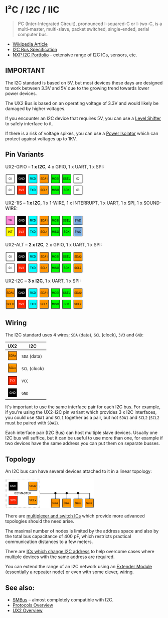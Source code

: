 #  I²C / I2C / IIC

> I²C (Inter-Integrated Circuit), pronounced I-squared-C or I-two-C, is a multi-master, multi-slave, packet switched, single-ended, serial computer bus.

* [Wikipedia Article](https://www.wikiwand.com/en/I%C2%B2C)
* [I2C Bus Specification](http://www.nxp.com/docs/en/user-guide/UM10204.pdf)
* [NXP I2C Portfolio](http://www.nxp.com/products/interfaces/ic-bus-portfolio:MC_41735) - extensive range of I2C ICs, sensors, etc.

## IMPORTANT

The I2C standard is based on 5V, but most devices these days are designed to work between 3.3V and 5V due to the growing trend towards lower power devices.

The UX2 Bus is based on an operating voltage of 3.3V and would likely be damaged by higher voltages.

If you encounter an I2C device that requires 5V, you can use a [Level Shifter](https://shop.controleverything.com/collections/bus-handlers/products/i2c-data-and-power-level-shifter-3vdc-to-5vdc-bus-handler) to safely interface to it.

If there is a risk of voltage spikes, you can use a [Power Isolator](https://shop.controleverything.com/collections/bus-handlers/products/iso1541-i2c-data-and-1kv-power-isolator-bus-handler-i2c-mini-module) which can protect against voltages up to 1KV.

## Pin Variants

UX2-GPIO – **1 x I2C**, 4 x GPIO, 1 x UART, 1 x SPI:

![UX2-GPIO](../../img/ux2-gpio.png)

UX2-1IS – **1 x I2C**, 1 x 1-WIRE, 1 x INTERRUPT, 1 x UART, 1 x SPI, 1 x SOUND-WIRE:

![UX2-1IS](../../img/ux2-1is.png)

UX2-ALT – **2 x I2C**, 2 x GPIO, 1 x UART, 1 x SPI:

![UX2-ALT](../../img/ux2-alt.png)

UX2-I2C – **3 x I2C**, 1 x UART, 1 x SPI:

![UX2-I2C](../../img/ux2-i2c.png)

## Wiring

The I2C standard uses 4 wires; `SDA` (data), `SCL` (clock), `3V3` and `GND`:

| UX2                        | I2C           |
| -------------------------- | ------------- |
| ![SDAx](../../pin/sda.png) | `SDA` (data)  |
| ![SCLx](../../pin/scl.png) | `SCL` (clock) |
| ![3V3](../../pin/3v3.png)  | `VCC`         |
| ![GND](../../pin/gnd.png)  | `GND`         |

It's important to use the same interface pair for each I2C bus. For example, if you're using the UX2-I2C pin variant which provides 3 x I2C interfaces, you could use `SDA1` and `SCL1` together as a pair, but not `SDA1` and `SCL2` (`SCL2` must be paired with `SDA2`).

Each interface pair (I2C Bus) can host multiple slave devices. Usually one I2C bus will suffice, but it can be useful to use more than one, for example if two devices have the same address you can put them on separate busses.

## Topology

An I2C bus can have several devices attached to it in a linear topology:

![I2C Linear Topology](./i2c.png)

There are [multiplexer and switch ICs](http://www.nxp.com/products/interfaces/ic-bus-portfolio/ic-multiplexers-switches:MC_41851) which provide more advanced topologies should the need arise.

The maximal number of nodes is limited by the address space and also by the total bus capacitance of 400 pF, which restricts practical communication distances to a few meters.

There are [ICs which change I2C address](http://hackaday.com/2017/02/17/ltc4316-is-the-i2c-babelfish/) to help overcome cases where multiple devices with the same address are required.

You can extend the range of an I2C network using an [Extender Module](https://shop.controleverything.com/collections/bus-handlers/products/long-distance-i2c-bus-extender) (essentially a repeater node) or even with some [clever](http://hackaday.com/2017/02/08/taking-the-leap-off-board-an-introduction-to-i2c-over-long-wires/), [wiring](https://hackaday.com/2017/03/31/an-introduction-to-differential-i%C2%B2c/).

## See also:

* [SMBus](../smbus/README.md) – almost completely compatible with I2C.
* [Protocols Overview](../README.md)
* [UX2 Overview](../../README.md)
